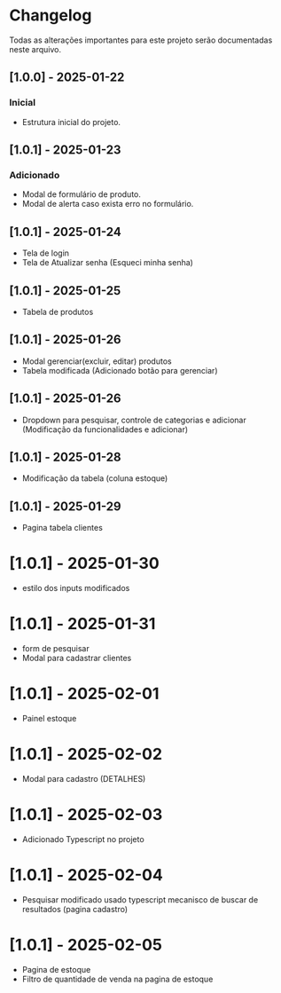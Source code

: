 # Changelog

Todas as alterações importantes para este projeto serão documentadas neste arquivo.
## [1.0.0] - 2025-01-22
### Inicial
- Estrutura inicial do projeto.

## [1.0.1] - 2025-01-23
### Adicionado
- Modal de formulário de produto.
- Modal de alerta caso exista erro no formulário.
## [1.0.1] - 2025-01-24
- Tela de login
- Tela de Atualizar senha (Esqueci minha senha)
## [1.0.1] - 2025-01-25
- Tabela de produtos 
## [1.0.1] - 2025-01-26 
- Modal gerenciar(excluir, editar) produtos
- Tabela modificada (Adicionado botão para gerenciar)
## [1.0.1] - 2025-01-26
- Dropdown para pesquisar, controle de categorias e adicionar (Modificação da  funcionalidades  e adicionar)
## [1.0.1] - 2025-01-28
- Modificação da tabela (coluna estoque)
## [1.0.1] - 2025-01-29
- Pagina tabela clientes 
# [1.0.1] - 2025-01-30
- estilo dos inputs modificados
# [1.0.1] - 2025-01-31
- form de pesquisar 
- Modal para cadastrar clientes 
# [1.0.1] - 2025-02-01
- Painel estoque
# [1.0.1] - 2025-02-02 
- Modal para cadastro (DETALHES)  
# [1.0.1] - 2025-02-03
- Adicionado Typescript no projeto
# [1.0.1] - 2025-02-04 
- Pesquisar modificado usado typescript mecanisco de buscar de resultados (pagina cadastro)
# [1.0.1] - 2025-02-05 
- Pagina de estoque 
- Filtro de quantidade de venda na pagina de estoque 